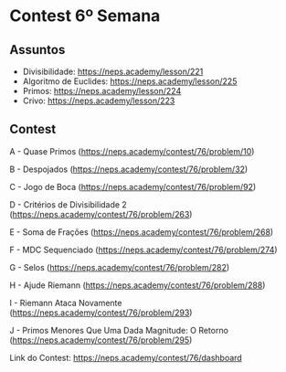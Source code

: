 # Contest 6º Semana

## Assuntos

- Divisibilidade: https://neps.academy/lesson/221
- Algoritmo de Euclides: https://neps.academy/lesson/225
- Primos: https://neps.academy/lesson/224
- Crivo: https://neps.academy/lesson/223

## Contest

A - Quase Primos (https://neps.academy/contest/76/problem/10)

B - Despojados (https://neps.academy/contest/76/problem/32)

C - Jogo de Boca (https://neps.academy/contest/76/problem/92)

D - Critérios de Divisibilidade 2 (https://neps.academy/contest/76/problem/263)

E - Soma de Frações (https://neps.academy/contest/76/problem/268)

F - MDC Sequenciado (https://neps.academy/contest/76/problem/274)

G - Selos (https://neps.academy/contest/76/problem/282)

H - Ajude Riemann (https://neps.academy/contest/76/problem/288)

I - Riemann Ataca Novamente (https://neps.academy/contest/76/problem/293)

J - Primos Menores Que Uma Dada Magnitude: O Retorno (https://neps.academy/contest/76/problem/295)
	
Link do Contest: https://neps.academy/contest/76/dashboard
